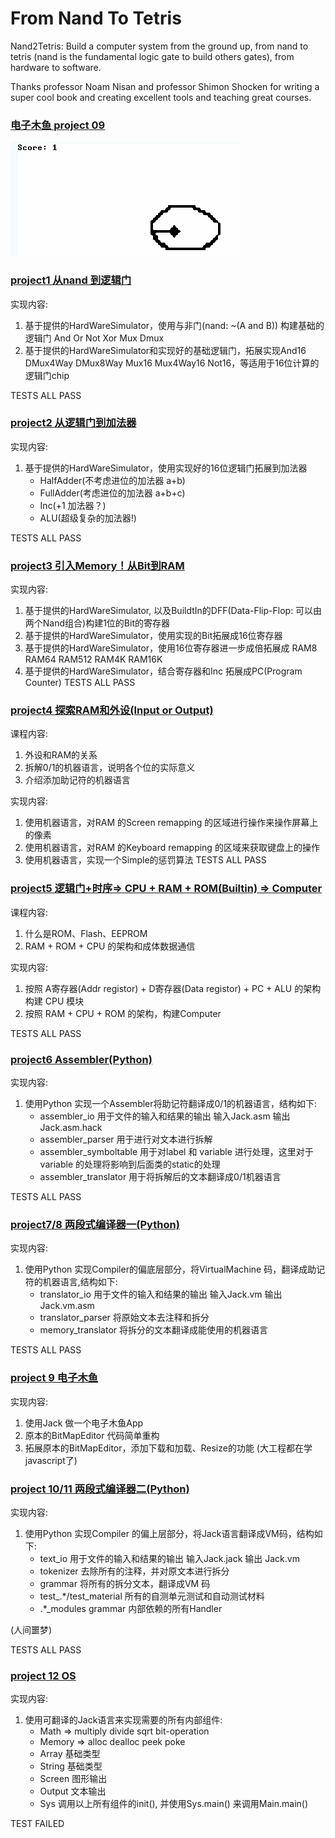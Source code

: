 # From Nand To Tetris
Nand2Tetris: Build a computer system from the ground up, from nand to tetris (nand is the fundamental logic gate to build others gates), from hardware to software.

Thanks professor Noam Nisan and professor Shimon Shocken for writing a super cool book and creating excellent tools and teaching great courses.


### [电子木鱼 project 09](projects/09/ElectronicWoodenFish)

![Alt Text](image/wooden_fish.gif)

### [project1 从nand 到逻辑门](projects/01)
实现内容:
1. 基于提供的HardWareSimulator，使用与非门(nand: ~(A and B)) 构建基础的逻辑门 And Or Not Xor Mux Dmux
2. 基于提供的HardWareSimulator和实现好的基础逻辑门，拓展实现And16 DMux4Way DMux8Way Mux16 Mux4Way16 Not16，等适用于16位计算的逻辑门chip

TESTS ALL PASS

### [project2 从逻辑门到加法器](projects/02)
实现内容:
1. 基于提供的HardWareSimulator，使用实现好的16位逻辑门拓展到加法器
    + HalfAdder(不考虑进位的加法器 a+b)
    + FullAdder(考虑进位的加法器 a+b+c)
    + Inc(+1 加法器？)
    + ALU(超级复杂的加法器!)


TESTS ALL PASS

### [project3 引入Memory！从Bit到RAM](projects/03)
实现内容:
1. 基于提供的HardWareSimulator, 以及BuildtIn的DFF(Data-Flip-Flop: 可以由两个Nand组合)构建1位的Bit的寄存器
2. 基于提供的HardWareSimulator，使用实现的Bit拓展成16位寄存器
3. 基于提供的HardWareSimulator，使用16位寄存器进一步成倍拓展成 RAM8 RAM64 RAM512 RAM4K RAM16K
4. 基于提供的HardWareSimulator，结合寄存器和Inc 拓展成PC(Program Counter)
TESTS ALL PASS

### [project4 探索RAM和外设(Input or Output)](projects/04)
课程内容:
1. 外设和RAM的关系
2. 拆解0/1的机器语言，说明各个位的实际意义
3. 介绍添加助记符的机器语言

实现内容:
1. 使用机器语言，对RAM 的Screen remapping 的区域进行操作来操作屏幕上的像素
2. 使用机器语言，对RAM 的Keyboard remapping 的区域来获取键盘上的操作
3. 使用机器语言，实现一个Simple的惩罚算法
TESTS ALL PASS

### [project5 逻辑门+时序=> CPU + RAM + ROM(Builtin) => Computer](projects/05)
课程内容:
1. 什么是ROM、Flash、EEPROM
2. RAM + ROM + CPU 的架构和成体数据通信

实现内容:
1. 按照 A寄存器(Addr registor) + D寄存器(Data registor) + PC + ALU 的架构构建 CPU 模块
2. 按照 RAM + CPU + ROM 的架构，构建Computer

TESTS ALL PASS

### [project6 Assembler(Python)](submodule/hack_assembler)
实现内容:
1. 使用Python 实现一个Assembler将助记符翻译成0/1的机器语言，结构如下:
    - assembler_io 用于文件的输入和结果的输出 输入Jack.asm 输出 Jack.asm.hack
    - assembler_parser 用于进行对文本进行拆解
    - assembler_symboltable 用于对label 和 variable 进行处理，这里对于variable 的处理将影响到后面类的static的处理
    - assembler_translator 用于将拆解后的文本翻译成0/1机器语言

TESTS ALL PASS
    
### [project7/8 两段式编译器一(Python)](submodule/vm_translator)
实现内容:
1. 使用Python 实现Compiler的偏底层部分，将VirtualMachine 码，翻译成助记符的机器语言,结构如下:
    - translator_io 用于文件的输入和结果的输出 输入Jack.vm 输出 Jack.vm.asm
    - translator_parser 将原始文本去注释和拆分
    - memory_translator 将拆分的文本翻译成能使用的机器语言

TESTS ALL PASS

### [project 9 电子木鱼](projects/09/ElectronicWoodenFish)
实现内容:
1. 使用Jack 做一个电子木鱼App
2. 原本的BitMapEditor 代码简单重构
3. 拓展原本的BitMapEditor，添加下载和加载、Resize的功能
(大工程都在学javascript了)

### [project 10/11 两段式编译器二(Python)](submodule/jack_compiler)
实现内容:
1. 使用Python 实现Compiler 的偏上层部分，将Jack语言翻译成VM码，结构如下:
    - text_io 用于文件的输入和结果的输出 输入Jack.jack 输出 Jack.vm
    - tokenizer 去除所有的注释，并对原文本进行拆分
    - grammar 将所有的拆分文本，翻译成VM 码
    - test_.*/test_material 所有的自测单元测试和自动测试材料
    - .*_modules grammar 内部依赖的所有Handler
    
(人间噩梦)

TESTS ALL PASS

### [project 12 OS](projects/12)
实现内容:
1. 使用可翻译的Jack语言来实现需要的所有内部组件:
    - Math => multiply divide sqrt bit-operation
    - Memory => alloc dealloc peek poke
    - Array 基础类型
    - String 基础类型
    - Screen 图形输出
    - Output 文本输出
    - Sys 调用以上所有组件的init(), 并使用Sys.main() 来调用Main.main()

TEST FAILED